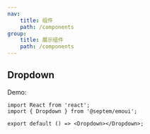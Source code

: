 ```yaml
---
nav:
    title: 组件
    path: /components
group:
    title: 展示组件
    path: /components
---
```


## Dropdown

Demo:

```tsx
import React from 'react';
import { Dropdown } from '@septem/emoui';

export default () => <Dropdown></Dropdown>;
```


